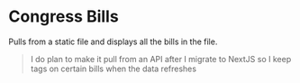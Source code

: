 # Congress Bills

Pulls from a static file and displays all the bills in the file.

> I do plan to make it pull from an API after I migrate to NextJS so I keep tags on certain bills when the data refreshes